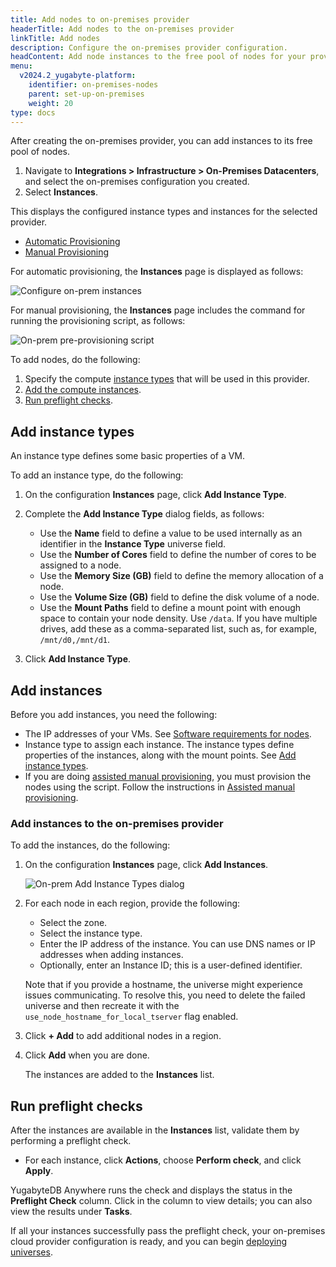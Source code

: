 ```yaml
---
title: Add nodes to on-premises provider
headerTitle: Add nodes to the on-premises provider
linkTitle: Add nodes
description: Configure the on-premises provider configuration.
headContent: Add node instances to the free pool of nodes for your provider
menu:
  v2024.2_yugabyte-platform:
    identifier: on-premises-nodes
    parent: set-up-on-premises
    weight: 20
type: docs
---
```


After creating the on-premises provider, you can add instances to its free pool of nodes.

1. Navigate to **Integrations > Infrastructure > On-Premises Datacenters**, and select the on-premises configuration you created.
1. Select **Instances**.

This displays the configured instance types and instances for the selected provider.

<ul class="nav nav-tabs-alt nav-tabs-yb custom-tabs">
  <li>
    <a href="#automatic" class="nav-link active" id="automatic-tab" data-bs-toggle="tab"
      role="tab" aria-controls="automatic" aria-selected="true">
      Automatic Provisioning
    </a>
  </li>
  <li>
    <a href="#manual" class="nav-link" id="manual-tab" data-bs-toggle="tab"
      role="tab" aria-controls="manual" aria-selected="false">
      Manual Provisioning
    </a>
  </li>
</ul>
<div class="tab-content">
  <div id="automatic" class="tab-pane fade show active" role="tabpanel" aria-labelledby="automatic-tab">

For automatic provisioning, the **Instances** page is displayed as follows:

![Configure on-prem instances](/images/yb-platform/config/yba-onprem-config-instances.png)

  </div>

  <div id="manual" class="tab-pane fade" role="tabpanel" aria-labelledby="manual-tab">

For manual provisioning, the **Instances** page includes the command for running the provisioning script, as follows:

![On-prem pre-provisioning script](/images/yb-platform/config/yba-onprem-config-script.png)

  </div>

</div>

To add nodes, do the following:

1. Specify the compute [instance types](#add-instance-types) that will be used in this provider.
1. [Add the compute instances](#add-instances).
1. [Run preflight checks](#run-preflight-checks).

## Add instance types

An instance type defines some basic properties of a VM.

To add an instance type, do the following:

1. On the configuration **Instances** page, click **Add Instance Type**.

1. Complete the **Add Instance Type** dialog fields, as follows:

    - Use the **Name** field to define a value to be used internally as an identifier in the **Instance Type** universe field.
    - Use the **Number of Cores** field to define the number of cores to be assigned to a node.
    - Use the **Memory Size (GB)** field to define the memory allocation of a node.
    - Use the **Volume Size (GB)** field to define the disk volume of a node.
    - Use the **Mount Paths** field to define a mount point with enough space to contain your node density. Use `/data`. If you have multiple drives, add these as a comma-separated list, such as, for example, `/mnt/d0,/mnt/d1`.

1. Click **Add Instance Type**.

## Add instances

Before you add instances, you need the following:

- The IP addresses of your VMs. See [Software requirements for nodes](../../prepare/server-nodes-software/).
- Instance type to assign each instance. The instance types define properties of the instances, along with the mount points. See [Add instance types](#add-instance-types).
- If you are doing [assisted manual provisioning](../on-premises/#stage-3-add-nodes-to-the-provider-free-pool), you must provision the nodes using the script. Follow the instructions in [Assisted manual provisioning](../on-premises-script/).

### Add instances to the on-premises provider

To add the instances, do the following:

1. On the configuration **Instances** page, click **Add Instances**.

    ![On-prem Add Instance Types dialog](/images/yb-platform/config/yba-onprem-config-add-instances.png)

1. For each node in each region, provide the following:

    - Select the zone.
    - Select the instance type.
    - Enter the IP address of the instance. You can use DNS names or IP addresses when adding instances.
    - Optionally, enter an Instance ID; this is a user-defined identifier.

    Note that if you provide a hostname, the universe might experience issues communicating. To resolve this, you need to delete the failed universe and then recreate it with the `use_node_hostname_for_local_tserver` flag enabled.

1. Click **+ Add** to add additional nodes in a region.

1. Click **Add** when you are done.

    The instances are added to the **Instances** list.

## Run preflight checks

After the instances are available in the **Instances** list, validate them by performing a preflight check.

- For each instance, click **Actions**, choose **Perform check**, and click **Apply**.

YugabyteDB Anywhere runs the check and displays the status in the **Preflight Check** column. Click in the column to view details; you can also view the results under **Tasks**.

If all your instances successfully pass the preflight check, your on-premises cloud provider configuration is ready, and you can begin [deploying universes](../../create-deployments/).

